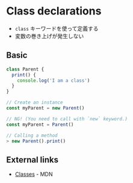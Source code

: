 # Class declarations

- `class` キーワードを使って定義する
- 変数の巻き上げが発生しない

## Basic

```js
class Parent {
  print() {
    console.log('I am a class')
  }
}

// Create an instance
const myParent = new Parent()

// NG! (You need to call with `new` keyword.)
const myParent = Parent()

// Calling a method
> new Parent().print()
```

## External links
- [Classes](https://developer.mozilla.org/en-US/docs/Web/JavaScript/Reference/Classes) - MDN

